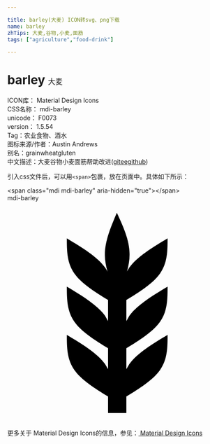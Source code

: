 ```yaml
---

title: barley(大麦) ICON转svg、png下载
name: barley
zhTips: 大麦,谷物,小麦,面筋
tags: ["agriculture","food-drink"]

---
```


# barley  <small style="font-size: 60%;font-weight: 100">大麦</small>


<div class="detail-page">
<p>
<span>
ICON库：
<span class="badge-secondary badge">Material Design Icons</span> 
</span>
<br/>
<span>
CSS名称：
<span class="badge-secondary badge">mdi-barley</span> 
</span>
<br/>
<span>
unicode：
<span class="badge-secondary badge">F0073</span> 
<copy-btn content='F0073' btn-title=""></copy-btn>
<copy-btn :content='String.fromCodePoint(parseInt("F0073", 16))' btn-title="复制U"></copy-btn>
</span>
<br/>
<span>
version：
<span class="badge-secondary badge">1.5.54</span> 
</span><br/><span>Tag：<span class="badge-light badge"><router-link to="/tags/agriculture.html">农业</router-link></span><span class="badge-light badge"><router-link to="/tags/food-drink.html">食物、酒水</router-link></span></span>
<br/>
<span>图标来源/作者：<span class="badge-light badge">Austin Andrews</span></span> 
<br/>
<span>别名：<span class="badge-light badge">grain</span><span class="badge-light badge">wheat</span><span class="badge-light badge">gluten</span></span><br/><span class="zh-detail">中文描述：<span class="badge-primary badge">大麦</span><span class="badge-primary badge">谷物</span><span class="badge-primary badge">小麦</span><span class="badge-primary badge">面筋</span><span class="help-link"><span>帮助改进</span>(<a href="https://gitee.com/liuwave/icon-helper/edit/master/json/material/barley.json" target="_blank" rel="noopener noreferrer">gitee</a><a href="https://github.com/liuwave/icon-helper/edit/master/json/material/barley.json" target="_blank" rel="noopener noreferrer">github</a></span>)</span><br/>
</p>
</div>
<div class="alert alert-dark">
  <i class="mdi mdi-barley mdi-48px"></i>
  <i class="mdi mdi-barley mdi-36px"></i>
  <i class="mdi mdi-barley mdi-24px"></i>
  <i class="mdi mdi-barley mdi-18px"></i>
</div>
<div>
  <p>引入css文件后，可以用<code>&lt;span&gt;</code>包裹，放在页面中。具体如下所示：    
  </p>
  <div class="alert alert-primary" style="font-size: 14px">
    &lt;span class="mdi mdi-barley" aria-hidden="true"&gt;&lt;/span&gt;
    <copy-btn content='<span class="mdi mdi-barley" aria-hidden="true"></span>'></copy-btn>
  </div>
  <div class="alert alert-secondary">
    <i class="mdi mdi-barley"
    style="font-size: 24px"
    aria-hidden="true"></i> mdi-barley
    <copy-btn content="mdi-barley" btn-title="复制图标名称"></copy-btn>
  </div>
</div>
<div id="svg" class="svg-wrap">
<svg xmlns="http://www.w3.org/2000/svg" viewBox="0 0 24 24"><path d="M7.33,18.33C6.5,17.17 6.5,15.83 6.5,14.5C8.17,15.5 9.83,16.5 10.67,17.67L11,18.23V15.95C9.5,15.05 8.08,14.13 7.33,13.08C6.5,11.92 6.5,10.58 6.5,9.25C8.17,10.25 9.83,11.25 10.67,12.42L11,13V10.7C9.5,9.8 8.08,8.88 7.33,7.83C6.5,6.67 6.5,5.33 6.5,4C8.17,5 9.83,6 10.67,7.17C10.77,7.31 10.86,7.46 10.94,7.62C10.77,7 10.66,6.42 10.65,5.82C10.64,4.31 11.3,2.76 11.96,1.21C12.65,2.69 13.34,4.18 13.35,5.69C13.36,6.32 13.25,6.96 13.07,7.59C13.15,7.45 13.23,7.31 13.33,7.17C14.17,6 15.83,5 17.5,4C17.5,5.33 17.5,6.67 16.67,7.83C15.92,8.88 14.5,9.8 13,10.7V13L13.33,12.42C14.17,11.25 15.83,10.25 17.5,9.25C17.5,10.58 17.5,11.92 16.67,13.08C15.92,14.13 14.5,15.05 13,15.95V18.23L13.33,17.67C14.17,16.5 15.83,15.5 17.5,14.5C17.5,15.83 17.5,17.17 16.67,18.33C15.92,19.38 14.5,20.3 13,21.2V23H11V21.2C9.5,20.3 8.08,19.38 7.33,18.33Z" /></svg>
</div>
<detail full-name='mdi-barley'></detail>
    
<div><p>更多关于 Material Design Icons的信息，参见：<a target="_blank" href="https://iconhelper.cn/material.html"> Material Design Icons</a>
</p></div>
